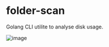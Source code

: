 # folder-scan
Golang CLI utilite to analyse disk usage.

![image](https://user-images.githubusercontent.com/52719698/191569277-2740f553-a933-4b71-97fd-5768c7c0aa81.png)

